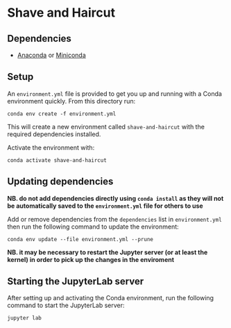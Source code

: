 # Shave and Haircut

## Dependencies

- [Anaconda](https://docs.anaconda.com/free/anaconda/install/index.html) or [Miniconda](https://docs.conda.io/projects/continuumio-conda/en/latest/user-guide/install/index.html)

## Setup

An `environment.yml` file is provided to get you up and running with a Conda environment quickly. From this directory run:

```shell
conda env create -f environment.yml
```

This will create a new environment called `shave-and-haircut` with the required dependencies installed.

Activate the environment with:

```shell
conda activate shave-and-haircut
```

## Updating dependencies

**NB. do not add dependencies directly using `conda install` as they will not be automatically saved to the `environment.yml` file for others to use**

Add or remove dependencies from the `dependencies` list in `environment.yml` then run the following command to update the environment:

```shell
conda env update --file environment.yml --prune
```

**NB. it may be necessary to restart the Jupyter server (or at least the kernel) in order to pick up the changes in the enviroment**


## Starting the JupyterLab server

After setting up and activating the Conda environment, run the following command to start the JupyterLab server:

```shell
jupyter lab
```

